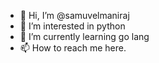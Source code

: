 - 👋 Hi, I’m @samuvelmaniraj
- 👀 I’m interested in python
- 🌱 I’m currently learning go lang
- 📫 How to reach me here.

<!---
samuvelmaniraj/samuvelmaniraj is a ✨ special ✨ repository because its `README.md` (this file) appears on your GitHub profile.
You can click the Preview link to take a look at your changes.
--->
